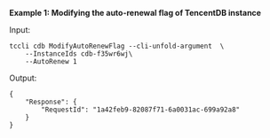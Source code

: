 **Example 1: Modifying the auto-renewal flag of TencentDB instance**



Input: 

```
tccli cdb ModifyAutoRenewFlag --cli-unfold-argument  \
    --InstanceIds cdb-f35wr6wj\
    --AutoRenew 1
```

Output: 
```
{
    "Response": {
        "RequestId": "1a42feb9-82087f71-6a0031ac-699a92a8"
    }
}
```

